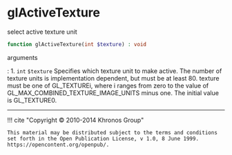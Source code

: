# glActiveTexture
select active texture unit

```php
function glActiveTexture(int $texture) : void
```



arguments

:    1. `int` `$texture` Specifies which texture unit to make active. The number
    of texture units is implementation dependent, but must be at least 80.
    texture must be one of <constant>GL_TEXTURE</constant>i, where i ranges from
    zero to the value of <constant>GL_MAX_COMBINED_TEXTURE_IMAGE_UNITS</constant>
    minus one. The initial value is <constant>GL_TEXTURE0</constant>.



---
     

!!! cite "Copyright © 2010-2014 Khronos Group"

    This material may be distributed subject to the terms and conditions set forth in the Open Publication License, v 1.0, 8 June 1999. https://opencontent.org/openpub/.